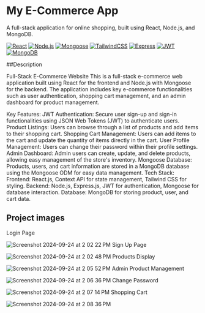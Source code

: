 # My E-Commerce App
A full-stack application for online shopping, built using React, Node.js, and MongoDB.

[![React](https://img.shields.io/badge/React-20232A?style=for-the-badge&logo=react&logoColor=61DAFB)](https://reactjs.org/)
[![Node.js](https://img.shields.io/badge/Node.js-339933?style=for-the-badge&logo=nodedotjs&logoColor=white)](https://nodejs.org/)
[![Mongoose](https://img.shields.io/badge/Mongoose-880000?style=for-the-badge&logo=mongoose&logoColor=white)](https://mongoosejs.com/)
[![TailwindCSS](https://img.shields.io/badge/TailwindCSS-38B2AC?style=for-the-badge&logo=tailwind-css&logoColor=white)](https://tailwindcss.com/)
[![Express](https://img.shields.io/badge/Express.js-404D59?style=for-the-badge&logo=express&logoColor=white)](https://expressjs.com/)
[![JWT](https://img.shields.io/badge/JWT-000000?style=for-the-badge&logo=jsonwebtokens&logoColor=white)](https://jwt.io/)
[![MongoDB](https://img.shields.io/badge/MongoDB-47A248?style=for-the-badge&logo=mongodb&logoColor=white)](https://www.mongodb.com/)

##Description

Full-Stack E-Commerce Website
This is a full-stack e-commerce web application built using React for the frontend and Node.js with Mongoose for the backend. The application includes key e-commerce functionalities such as user authentication, shopping cart management, and an admin dashboard for product management.

Key Features:
JWT Authentication: Secure user sign-up and sign-in functionalities using JSON Web Tokens (JWT) to authenticate users.
Product Listings: Users can browse through a list of products and add items to their shopping cart.
Shopping Cart Management: Users can add items to the cart and update the quantity of items directly in the cart.
User Profile Management: Users can change their password within their profile settings.
Admin Dashboard: Admin users can create, update, and delete products, allowing easy management of the store's inventory.
Mongoose Database: Products, users, and cart information are stored in a MongoDB database using the Mongoose ODM for easy data management.
Tech Stack:
Frontend: React.js, Context API for state management, Tailwind CSS for styling.
Backend: Node.js, Express.js, JWT for authentication, Mongoose for database interaction.
Database: MongoDB for storing product, user, and cart data.
## Project images 

Login Page

![Screenshot 2024-09-24 at 2 02 22 PM](https://github.com/user-attachments/assets/4ded9ac6-33f4-40fc-ac6f-2c0deccdf0d9)
Sign Up Page

![Screenshot 2024-09-24 at 2 02 48 PM](https://github.com/user-attachments/assets/a2771f43-2c47-42dc-a6a8-7656aaa9c0e9)
Products Display

![Screenshot 2024-09-24 at 2 05 52 PM](https://github.com/user-attachments/assets/79cded4f-294c-4bd3-8d02-5834664ca2ec)
Admin Product Management

![Screenshot 2024-09-24 at 2 06 36 PM](https://github.com/user-attachments/assets/f499999c-4643-4723-9c93-d0d1de865ff7)
Change Password

![Screenshot 2024-09-24 at 2 07 14 PM](https://github.com/user-attachments/assets/019283fa-354c-4ed8-af0e-7924053d297a)
Shopping Cart

![Screenshot 2024-09-24 at 2 08 36 PM](https://github.com/user-attachments/assets/24e4eb3b-b79d-4457-b637-9381d084a707)
